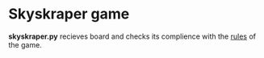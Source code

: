 # Skyskraper game

**skyskraper.py** recieves board and checks its complience with the [rules](https://cms.ucu.edu.ua/mod/vpl/view.php?id=163068&userid=6019) of the game.